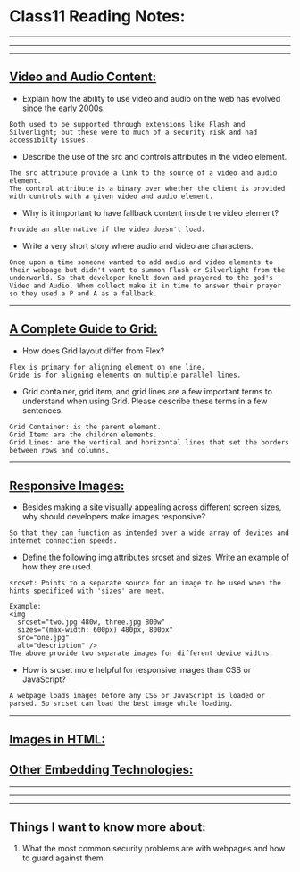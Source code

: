 # **Class11 Reading Notes:**
---
---
---

## [**Video and Audio Content:**](https://developer.mozilla.org/en-US/docs/Learn/HTML/Multimedia_and_embedding/Video_and_audio_content)

* Explain how the ability to use video and audio on the web has evolved since the early 2000s.

```
Both used to be supported through extensions like Flash and Silverlight; but these were to much of a security risk and had accessibilty issues.
```

* Describe the use of the src and controls attributes in the video element.

```
The src attribute provide a link to the source of a video and audio element.
The control attribute is a binary over whether the client is provided with controls with a given video and audio element.
```

* Why is it important to have fallback content inside the video element?

```
Provide an alternative if the video doesn't load.
```

* Write a very short story where audio and video are characters.

```
Once upon a time someone wanted to add audio and video elements to their webpage but didn't want to summon Flash or Silverlight from the underworld. So that developer knelt down and prayered to the god's Video and Audio. Whom collect make it in time to answer their prayer so they used a P and A as a fallback.
```

---

## [**A Complete Guide to Grid:**](https://css-tricks.com/snippets/css/complete-guide-grid/)

* How does Grid layout differ from Flex?

```
Flex is primary for aligning element on one line.
Gride is for aligning elements on multiple parallel lines.
```

* Grid container, grid item, and grid lines are a few important terms to understand when using Grid. Please describe these terms in a few sentences.

```
Grid Container: is the parent element.
Grid Item: are the children elements.
Grid Lines: are the vertical and horizontal lines that set the borders between rows and columns.
```

---

## [**Responsive Images:**](https://developer.mozilla.org/en-US/docs/Learn/HTML/Multimedia_and_embedding/Responsive_images)

* Besides making a site visually appealing across different screen sizes, why should developers make images responsive?

```
So that they can function as intended over a wide array of devices and internet connection speeds.
```

* Define the following img attributes srcset and sizes. Write an example of how they are used.

```
srcset: Points to a separate source for an image to be used when the hints specificed with 'sizes' are meet.

Example:
<img
  srcset="two.jpg 480w, three.jpg 800w"
  sizes="(max-width: 600px) 480px, 800px"
  src="one.jpg"
  alt="description" />
The above provide two separate images for different device widths.
```

* How is srcset more helpful for responsive images than CSS or JavaScript?

```
A webpage loads images before any CSS or JavaScript is loaded or parsed. So srcset can load the best image while loading.
```

---

## [**Images in HTML:**](https://developer.mozilla.org/en-US/docs/Learn/HTML/Multimedia_and_embedding/Images_in_HTML)

## [**Other Embedding Technologies:**](https://developer.mozilla.org/en-US/docs/Learn/HTML/Multimedia_and_embedding/Other_embedding_technologies)


---
---
---
## **Things I want to know more about:**

1. What the most common security problems are with webpages and how to guard against them.

